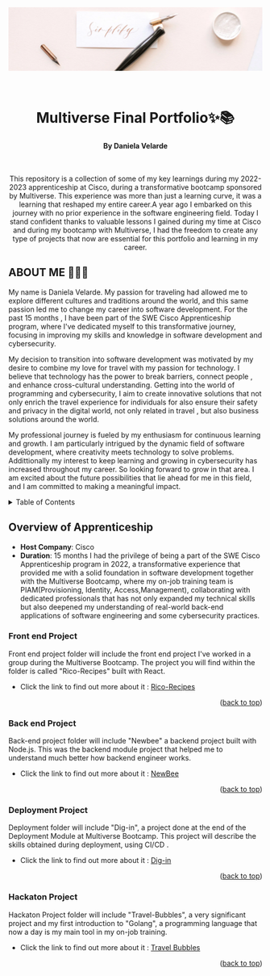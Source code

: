 <a name="readme-top"></a>
<div align="center">

![Image](/images/banner2.webp "Motivational Banner")

<br>

<h1>Multiverse Final Portfolio✨📚</h1>
<strong>By Daniela Velarde</strong>
</div>
<br>
<br>
<p align="center">
This repository is a collection of some of my key learnings during my 2022-2023 apprenticeship at Cisco, during a transformative bootcamp sponsored by Multiverse. This experience was more than just a learning curve, it was a learning that reshaped my entire career.A year ago I embarked on this journey with no prior experience in the software engineering field. Today I stand confident thanks to valuable lessons I gained during my time at Cisco and during my bootcamp with Multiverse, I had the freedom to create any type of projects that now are essential for this portfolio and learning in my career.
</p>
</div>


## ABOUT ME 👩🏻‍💻


My name is Daniela Velarde. My passion for traveling had allowed me to explore different cultures and traditions around the world, and this same passion led me to change my career into software development. For the past 15 months , I have been part of the SWE Cisco Apprenticeship program, where I've dedicated myself to this transformative journey, focusing in improving my skills and knowledge in software development and cybersecurity.

My decision to transition into software development was motivated by my desire to combine my love for travel with my passion for technology. I believe that technology has the power to break barriers, connect people , and enhance cross-cultural understanding. Getting into the world of programming and cybersecurity, I aim to create innovative solutions that not only enrich the travel experience for individuals for also ensure their safety and privacy in the digital world, not only related in travel , but also business solutions around the world.



My professional journey is fueled by my enthusiasm for continuous learning and growth. I am particularly intrigued by the dynamic field of software development, where creativity meets technology to solve problems. Addittionally my interest to keep learning and growing in cybersecurity has increased throughout my career. So looking forward to grow in that area.
I am excited about the future possibilities that lie ahead for me in this field, and I am committed to making a meaningful impact.





<details>
  <summary>Table of Contents</summary>
  <ol>
    <li><a href="#overview">Overview</a></li>
    <li><a href="#FrontEndProject">Front end Project</a></li>
    <li><a href="#BackEndProject">Back end Project</a></li>
    <li><a href="#DeploymentProject">Deployment Project</a></li>
    <li><a href="#Hackaton Project">Hackaton Project</a></li>
     <li><a href="#Contact me">Contact me</a></li>
     <li><a href="#Ackowledgments">Acknowledgments</a></li>
  </ol>
</details>

## Overview of Apprenticeship
- **Host Company**: Cisco
- **Duration**: 15 months
I had the privilege of being a part of the SWE Cisco Apprenticeship program in 2022, a transformative experience that provided me with a solid foundation in software development together with the Multiverse Bootcamp, where my on-job training team is PIAM(Provisioning, Identity, Access,Management), collaborating with dedicated professionals that has not only expanded my technical skills but also deepened my understanding of real-world back-end applications of software engineering and some cybersecurity practices.

### Front end Project
Front end project folder will include the front end project I've worked in a group during the Multiverse Bootcamp. The project you will find within the folder is called "Rico-Recipes" built with React. 
* Click the link to find out more about it :
[Rico-Recipes](https://github.com/davelarde/Final-Portfolio/tree/main/FrontEndProject)

<p align="right">(<a href="#readme-top">back to top</a>)</p>

### Back end Project

Back-end project folder will include "Newbee" a backend project built with Node.js. This was the backend module project that helped me to understand much better how backend engineer works.
* Click the link to find out more about it :
 [NewBee](https://github.com/davelarde/Final-Portfolio/tree/main/BackEndProject)
<p align="right">(<a href="#readme-top">back to top</a>)</p>

### Deployment Project
Deployment folder will include "Dig-in", a project done at the end of the Deployment Module at Multiverse Bootcamp. This project will describe the skills obtained during deployment, using CI/CD .
* Click the link to find out more about it :
[Dig-in](https://github.com/davelarde/Final-Portfolio/tree/main/DeploymentProject)
<p align="right">(<a href="#readme-top">back to top</a>)</p>

### Hackaton Project 
Hackaton Project folder will include "Travel-Bubbles", a very significant project and my first introduction to "Golang", a programming language that now a day is my main tool in my on-job training.
* Click the link to find out more about it :
[Travel Bubbles](https://github.com/davelarde/Final-Portfolio/tree/main/HackatonProject)
<p align="right">(<a href="#readme-top">back to top</a>)</p>

